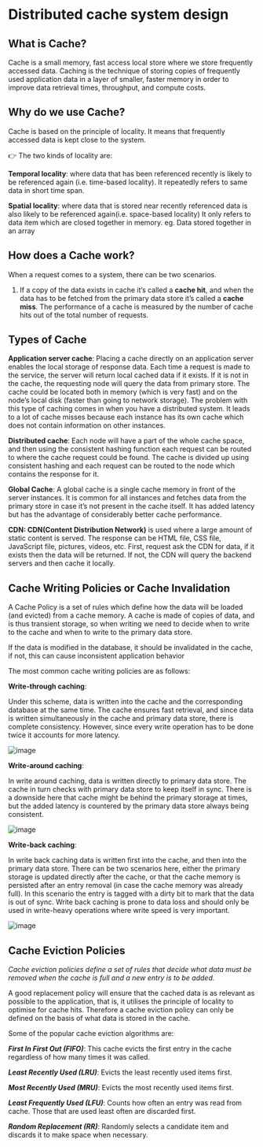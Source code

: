 # Distributed cache system design

## What is Cache?
Cache is a small memory, fast access local store where we store frequently accessed data. 
Caching is the technique of storing copies of frequently used application data in a layer of smaller, faster memory in order to improve data retrieval times, 
throughput, and compute costs.

## Why do we use Cache?

Cache is based on the principle of locality. It means that frequently accessed data is kept close to the system. 

👉 The two kinds of locality are:

**Temporal locality**: where data that has been referenced recently is likely to be referenced again (i.e. time-based locality).
It repeatedly refers to same data in short time span.

**Spatial locality**: where data that is stored near recently referenced data is also likely to be referenced again(i.e. space-based locality)
It only refers to data item which are closed together in memory. eg. Data stored together in an array

## How does a Cache work?

When a request comes to a system, there can be two scenarios. 

1. If a copy of the data exists in cache it’s called a **cache hit**, and when the data has to be fetched from the primary data store it’s called a **cache miss**. 
   The performance of a cache is measured by the number of cache hits out of the total number of requests.

## Types of Cache
**Application server cache**: Placing a cache directly on an application server enables the local storage of response data. Each time a request is made to the service, the server will return local cached data if it exists. If it is not in the cache, the requesting node will query the data from primary store. The cache could be located both in memory (which is very fast) and on the node’s local disk (faster than going to network storage).
The problem with this type of caching comes in when you have a distributed system. It leads to a lot of cache misses because each instance has its own cache which does not contain information on other instances.

**Distributed cache**: Each node will have a part of the whole cache space, and then using the consistent hashing function each request can be routed to where the cache request could be found.
The cache is divided up using consistent hashing and each request can be routed to the node which contains the response for it.

**Global Cache**: A global cache is a single cache memory in front of the server instances. It is common for all instances and fetches data from the primary store in case it’s not present in the cache itself. It has added latency but has the advantage of considerably better cache performance.

**CDN: CDN(Content Distribution Network)**
is used where a large amount of static content is served. The response can be HTML file, CSS file, JavaScript file, pictures, videos, etc. First, request ask the CDN for data, if it exists then the data will be returned. If not, the CDN will query the backend servers and then cache it locally.

## Cache Writing Policies or Cache Invalidation

A Cache Policy is a set of rules which define how the data will be loaded (and evicted) from a cache memory. A cache is made of copies of data, and is thus transient storage, so when writing we need to decide when to write to the cache and when to write to the primary data store.

If the data is modified in the database, it should be invalidated in the cache, if not, this can cause inconsistent application behavior

The most common cache writing policies are as follows:

**Write-through caching**: 

Under this scheme, data is written into the cache and the corresponding database at the same time. The cache ensures fast retrieval, and since data is written simultaneously in the cache and primary data store, there is complete consistency.
However, since every write operation has to be done twice it accounts for more latency.

![image](https://user-images.githubusercontent.com/33947539/148814313-ecf737d4-8898-4599-a4ac-f997a2d9bce8.png)

**Write-around caching**: 

In write around caching, data is written directly to primary data store. The cache in turn checks with primary data store to keep itself in sync. There is a downside here that cache might be behind the primary storage at times, but the added latency is countered by the primary data store always being consistent.

![image](https://user-images.githubusercontent.com/33947539/148814860-fe7376f6-8b5f-47f4-9708-63eefe51d22f.png)

**Write-back caching**: 

In write back caching data is written first into the cache, and then into the primary data store. There can be two scenarios here, either the primary storage is updated directly after the cache, or that the cache memory is persisted after an entry removal (in case the cache memory was already full). In this scenario the entry is tagged with a dirty bit to mark that the data is out of sync.
Write back caching is prone to data loss and should only be used in write-heavy operations where write speed is very important.

![image](https://user-images.githubusercontent.com/33947539/148815259-acc9be5b-be3e-4739-80fb-5dae132f8cfd.png)


## Cache Eviction Policies

*Cache eviction policies define a set of rules that decide what data must be removed when the cache is full and a new entry is to be added.*

A good replacement policy will ensure that the cached data is as relevant as possible to the application, that is, it utilises the principle of locality to optimise for cache hits.
Therefore a cache eviction policy can only be defined on the basis of what data is stored in the cache.

Some of the popular cache eviction algorithms are:

***First In First Out (FIFO)***: This cache evicts the first entry in the cache regardless of how many times it was called.

***Least Recently Used (LRU)***: Evicts the least recently used items first.

***Most Recently Used (MRU)***: Evicts the most recently used items first.

***Least Frequently Used (LFU)***: Counts how often an entry was read from cache. Those that are used least often are discarded first.

***Random Replacement (RR)***: Randomly selects a candidate item and discards it to make space when necessary.


